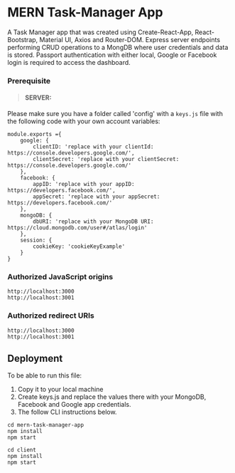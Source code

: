 # MERN Task-Manager App

A Task Manager app that was created using Create-React-App, React-Bootstrap, Material UI, Axios and Router-DOM. Express server endpoints performing CRUD operations to a MongDB where user credentials and data is stored. Passport authentication with either local, Google or Facebook login is required to access the dashboard.

### Prerequisite
>#### SERVER:

Please make sure you have a folder called 'config' with a `keys.js` file with the following code with your own account variables:

```
module.exports ={
	google: {
		clientID: 'replace with your clientId: https://console.developers.google.com/',
		clientSecret: 'replace with your clientSecret: https://console.developers.google.com/'
    },
    facebook: {
        appID: 'replace with your appID: https://developers.facebook.com/',
        appSecret: 'replace with your appSecret: https://developers.facebook.com/'
    },
	mongoDB: {
		dbURI: 'replace with your MongoDB URI: https://cloud.mongodb.com/user#/atlas/login'
	},
	session: {
		cookieKey: 'cookieKeyExample'
	}
}
```
### Authorized JavaScript origins
```
http://localhost:3000
http://localhost:3001
```

### Authorized redirect URIs
```
http://localhost:3000
http://localhost:3001
```


## Deployment

To be able to run this file:
1. Copy it to your local machine
2. Create keys.js and replace the values there with your MongoDB, Facebook and Google app credentials.
3. The follow CLI instructions below.


```
cd mern-task-manager-app
npm install
npm start

cd client
npm install
npm start

```